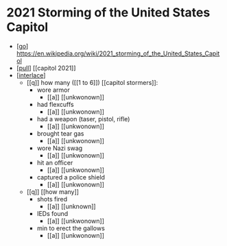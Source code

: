 # 2021 Storming of the United States Capitol

- [[go]] https://en.wikipedia.org/wiki/2021_storming_of_the_United_States_Capitol
- [[pull]] [[capitol 2021]]
- [[interlace]]
  - [[q]] how many ([[1 to 6]]) [[capitol stormers]]:
    - wore armor
      - [[a]] [[unkwonown]]
    - had flexcuffs
      - [[a]] [[unkwonown]]
    - had a weapon (taser, pistol, rifle)
      - [[a]] [[unkwonown]]
    - brought tear gas
      - [[a]] [[unkwonown]]
    - wore Nazi swag
      - [[a]] [[unkwonown]]
    - hit an officer
      - [[a]] [[unkwonown]]
    - captured a police shield
      - [[a]] [[unkwonown]]
  - [[q]] [[how many]]
    - shots fired
      - [[a]] [[unknown]]
    - IEDs found
      - [[a]] [[unkwonown]]
    - min to erect the gallows
      - [[a]] [[unkwonown]]

[//begin]: # "Autogenerated link references for markdown compatibility"
[go]: go "Go"
[pull]: pull "Pull"
[interlace]: interlace "Interlace"
[//end]: # "Autogenerated link references"